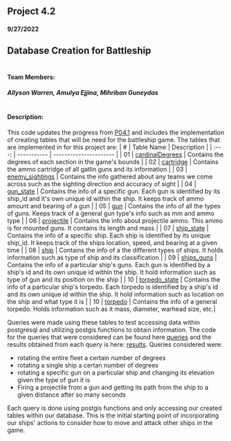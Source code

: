 ## Project 4.2
#### 9/27/2022
## Database Creation for Battleship
# 

#### Team Members:
##### Allyson Warren, Amulya Ejjina, Mihriban Guneydas
#
#### Description: 
This code updates the progress from [P04.1](https://github.com/apwarren/5443-Spatial-DB-Warren/tree/master/Assignments/P04.1) and
includes the implementation of creating tables that will be need for the battleship game. The tables that are implemented in for this
project are: 
|   #   | Table Name | Description |
| :---: | ----------- | ---------------------- |
|  01  | [cardinalDegrees](https://github.com/apwarren/5443-Spatial-DB-Warren/tree/master/Assignments/P04.2/SQL%t20able%20and%20queries/tables.cardinalDegrees.sql) | Contains the degrees of each section in the game's bounds |
|  02  | [cartridge](https://github.com/apwarren/5443-Spatial-DB-Warren/tree/master/Assignments/P04.2/SQL%t20able%20and%20queries/tables.cartridge.sql) | Contains the ammo cartridge of all gatlin guns and its information |
|  03  | [enemy_sightings](https://github.com/apwarren/5443-Spatial-DB-Warren/tree/master/Assignments/P04.2/SQL%t20able%20and%20queries/tables.enemy_sightings.sql) | Contains the info gathered about any teams we come across such as the sighting direction and accuracy of sight |
|  04  | [gun_state](https://github.com/apwarren/5443-Spatial-DB-Warren/tree/master/Assignments/P04.2/SQL%t20able%20and%20queries/tables.gun_state.sql) | Contains the info of a specific gun. Each gun is identified by its ship_id and it's own unique id within the ship. It keeps track of ammo amount and bearing of a gun |
|  05  | [gun](https://github.com/apwarren/5443-Spatial-DB-Warren/tree/master/Assignments/P04.2SQL%t20able%20and%20queries/tables.gun.sql) | Contains the info of all the types of guns. Keeps track of a general gun type's info such as mm and ammo type |
|  06  | [projectile](https://github.com/apwarren/5443-Spatial-DB-Warren/tree/master/Assignments/P04.2/SQL%t20able%20and%20queries/tables/projectile.sql) | Contains the info about projectile ammo. This ammo is for mounted guns. It contains its length and mass |
|  07  | [ship_state](https://github.com/apwarren/5443-Spatial-DB-Warren/tree/master/Assignments/P04.2/SQL%t20able%20and%20queries/tables/ship_state.sql) | Contains the info of a specific ship. Each ship is identified by its unique ship_id. It keeps track of the ships location, speed, and bearing at a given time |
|  08  | [ship](https://github.com/apwarren/5443-Spatial-DB-Warren/tree/master/Assignments/P04.2/SQL%t20able%20and%20queries/tables/ship.sql) | Contains the info of a the different types of ships. It holds information such as type of ship and its classification |
|  09  | [ships_guns](https://github.com/apwarren/5443-Spatial-DB-Warren/tree/master/Assignments/P04.2/SQL%t20able%20and%20queries/tables/ships_guns.sql) | Contains the info of a particular ship's guns. Each gun is identified by a ship's id and its own unique id within the ship. It hold information such as type of gun and its position on the ship |
|  10  | [torpedo_state](https://github.com/apwarren/5443-Spatial-DB-Warren/tree/master/Assignments/P04.2/SQL%t20able%20and%20queries/tables/torpedo_state.sql) | Contains the info of a particular ship's torpedo. Each torpedo is identified by a ship's id and its own unique id within the ship. It hold information such as location on the ship and what type it is |
|  10  | [torpedo](https://github.com/apwarren/5443-Spatial-DB-Warren/tree/master/Assignments/P04.2/SQL%t20able%20and%20queries/tables/torpedo.sql) | Contains the info of a general torpedo. Holds information such as it mass, diameter, warhead size, etc.|


Queries were made using these tables to test accessing data within postgresql and utilizing postgis functions to obtain information.
The code for the queries that were considered can be found here [queries](https://github.com/apwarren/5443-Spatial-DB-Warren/tree/master/Assignments/P04.2/SQL%table%and%queries/queries/queries.py) and the results obtained from each query is here: [results](https://github.com/apwarren/5443-Spatial-DB-Warren/tree/master/Assignments/P04.2/SQL%table%and%queries/queries/queries.json). Queries considered were:
- rotating the entire fleet a certain number of degrees
- rotating a single ship a certan number of degrees
- rotating a specific gun on a particular ship and changing its elevation given the type of gun it is
- Firing a projectile from a gun and getting its path from the ship to a given distance after so many seconds

Each query is done using postgis functions and only accessing our created tables within our database. This is the initial
starting point of incorporating our ships' actions to consider how to move and attack other ships in the game. 
